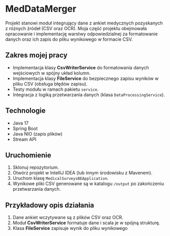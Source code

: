 # MedDataMerger

Projekt stanowi moduł integrujący dane z ankiet medycznych pozyskanych z różnych źródeł (CSV oraz OCR). 
Moja część projektu obejmowała opracowanie i implementację warstwy odpowiedzialnej za formatowanie danych 
oraz ich zapis do pliku wynikowego w formacie CSV.

## Zakres mojej pracy
- Implementacja klasy **CsvWriterService** do formatowania danych wejściowych w spójny układ kolumn.
- Implementacja klasy **FileService** do bezpiecznego zapisu wyników w pliku CSV (obsługa błędów zapisu).
- Testy modułu w ramach pakietu `service`.
- Integracja z logiką przetwarzania danych (klasa `DataProcessingService`).

## Technologie
- Java 17
- Spring Boot
- Java NIO (zapis plików)
- Stream API

## Uruchomienie
1. Sklonuj repozytorium.
2. Otwórz projekt w IntelliJ IDEA (lub innym środowisku z Mavenem).
3. Uruchom klasę `MedicalSurveysBEApplication`.
4. Wynikowe pliki CSV generowane są w katalogu `/output` po zakończeniu przetwarzania danych.

## Przykładowy opis działania
1. Dane ankiet wczytywane są z plików CSV oraz OCR.
2. Moduł **CsvWriterService** formatuje dane i scala je w spójną strukturę.
3. Klasa **FileService** zapisuje wynik do pliku wynikowego 
